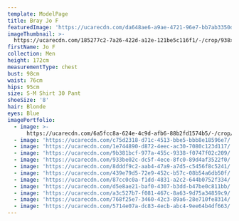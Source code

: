 ```yaml
---
template: ModelPage
title: Bray Jo F
featuredImage: 'https://ucarecdn.com/da648ae6-a9ae-4721-96e7-bb7ab3350dff/'
imageThumbnail: >-
  https://ucarecdn.com/185277c2-7a26-422d-a12e-121be5c116f1/-/crop/938x1209/82,49/-/preview/
firstName: Jo F
collection: Men
height: 172cm
measurementType: chest
bust: 98cm
waist: 76cm
hips: 95cm
size: S-M Shirt 30 Pant
shoeSize: '8'
hair: Blonde
eyes: Blue
imagePortfolio:
  - image: >-
      https://ucarecdn.com/6a5fcc8a-624e-4c9d-afb6-88b2fd1574b5/-/crop/970x1267/93,0/-/preview/
  - image: 'https://ucarecdn.com/c75d2318-d71c-4513-bbe5-bbb8e18596e7/'
  - image: 'https://ucarecdn.com/1e744890-d872-4eec-ac30-7080c123d117/'
  - image: 'https://ucarecdn.com/9b381bcf-977a-455c-9338-f0747f02c209/'
  - image: 'https://ucarecdn.com/933be02c-dc5f-4ece-8fc0-89d4af3522f0/'
  - image: 'https://ucarecdn.com/8dddf9c2-aab4-47a9-a7d5-c5456f8c5241/'
  - image: 'https://ucarecdn.com/439e79d5-72e9-452c-b57c-08b54a6db50f/'
  - image: 'https://ucarecdn.com/87cc0c0a-f1dd-4831-a2c2-644b0752f334/'
  - image: 'https://ucarecdn.com/d5e8ae21-baf0-4307-b3dd-b47be0c811bb/'
  - image: 'https://ucarecdn.com/a3c527b7-f081-467c-8a63-9d75a34859c9/'
  - image: 'https://ucarecdn.com/768f25e7-3460-42c3-89a6-28e710fe8314/'
  - image: 'https://ucarecdn.com/5714e07a-dc83-4ecb-abc4-9ee64b4df663/'
---
```


